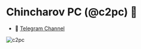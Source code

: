 <h1 align="left">Chincharov PC (@c2pc) 👋</h1>

- 🚀 <a href="https://t.me/chincharovpc"  target="blank">Telegram Channel</a>

<p> <img align="left" src="https://github-readme-stats.vercel.app/api?username=c2pc&show_icons=true&hide_title=true&count_private=true" alt="c2pc" /> </p>
